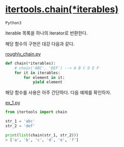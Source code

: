# [itertools.chain(*iterables)](https://docs.python.org/2/library/itertools.html#itertools.chain)

`Python3`

iterable 목록을 하나의 iterator로 반환한다.  

해당 함수의 구현은 대강 다음과 같다. 

[roughly_chain.py](./roughly_chain.py)
```python
def chain(*iterables):
    # chain('ABC', 'DEF') --> A B C D E F
    for it in iterables:
        for element in it:
            yield element
```

해당 함수를 사용은 아주 간단하다. 다음 예제를 확인하자. 

[ex_1.py](./ex_1.py)
```python
from itertools import chain

str_1 = 'abc'
str_2 = 'def'

print(list(chain(str_1, str_2)))
> ['a', 'b', 'c', 'd', 'e', 'f']
```
